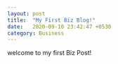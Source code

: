 ```yaml
---
layout: post
title:  "My First Biz Blog!"
date:   2020-09-10 23:42:47 +0530
category: Business
---
```

welcome to my first Biz Post!